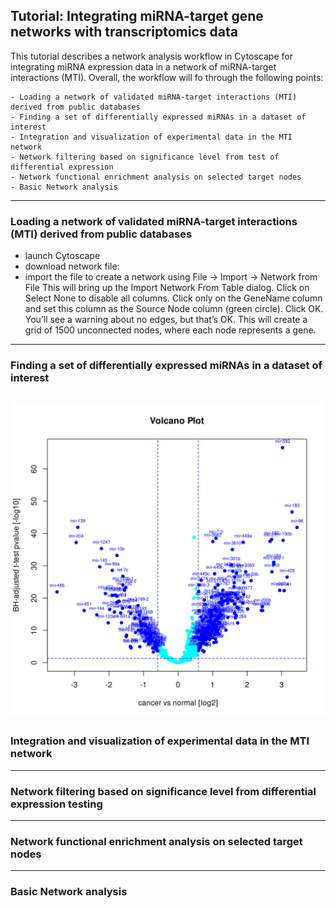 ## Tutorial: Integrating miRNA-target gene networks with transcriptomics data

This tutorial describes a network analysis workflow in Cytoscape for integrating miRNA expression data in a network of miRNA-target interactions (MTI).
Overall, the workflow will fo through the following points:

    - Loading a network of validated miRNA-target interactions (MTI) derived from public databases
    - Finding a set of differentially expressed miRNAs in a dataset of interest
    - Integration and visualization of experimental data in the MTI network
    - Network filtering based on significance level from test of differential expression
    - Network functional enrichment analysis on selected target nodes
    - Basic Network analysis

---

### Loading a network of validated miRNA-target interactions (MTI) derived from public databases

- launch Cytoscape
- download network file: 
- import the file to create a network using File → Import → Network from File
    This will bring up the Import Network From Table dialog.
        Click on Select None to disable all columns.
        Click only on the GeneName column and set this column as the Source Node column (green circle).
        Click OK. You’ll see a warning about no edges, but that’s OK. This will create a grid of 1500 unconnected nodes, where each node represents a gene.



---

### Finding a set of differentially expressed miRNAs in a dataset of interest

![Let's start with a set of miRNAs deregulated in breast cancer](https://github.com/allegravia/tutorial-cytoscape/blob/main/data/images/volcano_plot.svg)
---

### Integration and visualization of experimental data in the MTI network

---

### Network filtering based on significance level from differential expression testing

---

### Network functional enrichment analysis on selected target nodes

---

### Basic Network analysis



